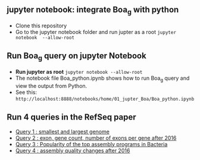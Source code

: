 
## jupyter notebook: integrate Boa<sub>g</sub> with python
* Clone this repository
* Go to the jupyter notebook folder and run jupter as a root
  ```jupyter notebook  --allow-root```



## Run Boa<sub>g</sub> query on jupyter Notebook
  * **Run jupyter as root** ```jupyter notebook --allow-root```
  * The notebook  file Boa_python.ipynb shows how to run Boa<sub>g</sub> query and view the output from Python.
  * See this: ```http://localhost:8888/notebooks/home/01_jupter_Boa/Boa_python.ipynb```

## Run 4 queries in the RefSeq paper
 * [Query 1 : smallest and largest genome](https://github.com/boalang/bio/blob/master/jupyter_notebooks/Query1.ipynb)
 * [Query 2 : exon, gene count, number of exons per gene after 2016](https://github.com/boalang/bio/blob/master/jupyter_notebooks/Query2.ipynb)
 * [Query 3 : Popularity of the top assembly programs in Bacteria](https://github.com/boalang/bio/blob/master/jupyter_notebooks/Query3.ipynb)
 * [Query 4 : assembly quality changes after 2016](https://github.com/boalang/bio/blob/master/jupyter_notebooks/Query4.ipynb)
